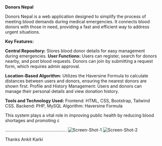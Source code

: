 **Donors Nepal**

Donors Nepal is a web application designed to simplify the process of meeting blood demands during medical emergencies. It connects blood donors with those in need, providing a fast and efficient way to address urgent situations.

**Key Features:**

**Central Repository:** Stores blood donor details for easy management during emergencies.
**User Functions:**
Users can register, search for donors nearby, and post blood requests.
Donors can join by submitting a request form, which requires admin approval.

**Location-Based Algorithm:** Utilizes the Haversine Formula to calculate distances between users and donors, ensuring the nearest donors are shown first.
Profile and History Management: Users and donors can manage their personal details and view donation history.

**Tools and Technology Used:**
Frontend: HTML, CSS, Bootstrap, Tailwind CSS.
Backend: PHP, MySQL
Algorithm: Haversine Formula


This system plays a vital role in improving public health by reducing blood shortages and promoting c


..................................................
![Screen-Shot-1](https://github.com/user-attachments/assets/08690297-1471-4079-8e31-2fdc1463be4a)
![Screen-Shot-2](https://github.com/user-attachments/assets/1669930c-3603-42ad-8900-70d738801249)

Thanks
Ankit Karki
